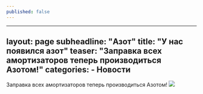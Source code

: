 ```yaml
---
published: false
---
```



---
layout: page
subheadline:  "Азот"
title:  "У нас появился азот"
teaser: "Заправка всех амортизаторов теперь производиться Азотом!"
categories:
    - Новости
---
Заправка всех амортизаторов теперь производиться Азотом!
![]({{site.baseurl}}/https://djebel-club.ru/forum/uploads/monthly_11_2015/post-2071-1447334587.jpg)
